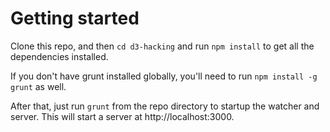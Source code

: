 Getting started
===============

Clone this repo, and then `cd d3-hacking` and run `npm install` to get all the dependencies installed.

If you don't have grunt installed globally, you'll need to run `npm install -g grunt` as well.

After that, just run `grunt` from the repo directory to startup the watcher and server. This will start a server at http://localhost:3000.